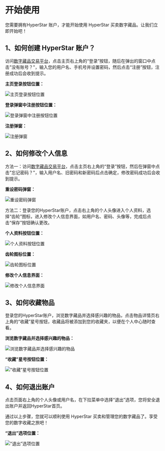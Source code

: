 # 开始使用

您需要拥有HyperStar 账户，才能开始使用 HyperStar 买卖数字藏品。让我们立即开始吧！

## 1、如何创建 HyperStar 账户？

访问[数字藏品交易平台](http://42.192.90.134:5173/#/)，点击主页右上角的“登录”按钮，随后在弹出的窗口中点击"没有账号？"，输入您的用户名、手机号并设置密码，然后点击“注册”按钮，注册成功后会收到提示。

**主页登录按钮位置：**

![主页登录按钮位置](https://hyper-star-1256277779.cos.ap-nanjing.myqcloud.com/avatar/977100fcd5a4e3d9b3e94861946f887c.png)

**登录弹窗中注册按钮位置：**

![登录弹窗中注册按钮位置](https://hyper-star-1256277779.cos.ap-nanjing.myqcloud.com/avatar/18af182ad2ecb670d69e9df00ce17861.png)

**注册弹窗：**

![注册弹窗](https://hyper-star-1256277779.cos.ap-nanjing.myqcloud.com/avatar/18b67da8c3babd52f7fff0921390d81a.png)

## 2、如何修改个人信息

方法一：访问[数字藏品交易平台](http://42.192.90.134:5173/#/)，点击主页右上角的“登录”按钮，然后在弹窗中点击"忘记密码？"，输入用户名、旧密码和新密码后点击确定，修改密码成功后会收到提示。

**重设密码弹窗：**

![重设密码弹窗](https://hyper-star-1256277779.cos.ap-nanjing.myqcloud.com/avatar/b9c8e9dde110a73bce6c65bc5d38a9f9.png)

方法二：登录您的HyperStar账户，点击右上角的个人头像进入个人资料，选择“齿轮”图标，进入修改个人信息界面，如用户名、密码、头像等，完成后点击“保存”按钮确认更改。

**个人资料按钮位置：**

![个人资料按钮位置](https://hyper-star-1256277779.cos.ap-nanjing.myqcloud.com/avatar/f66b2cc5f073460df58ffb4d40120495.png)

**齿轮图标位置：**

![齿轮图标位置](https://hyper-star-1256277779.cos.ap-nanjing.myqcloud.com/avatar/132308d18238ab599394367b3e0c256b.png)

**修改个人信息界面：**

![修改个人信息界面](https://hyper-star-1256277779.cos.ap-nanjing.myqcloud.com/avatar/29a27bc0ca36a7af2d19289e82c83f4b.png)

## 3、如何收藏物品

登录您的HyperStar账户，浏览数字藏品并选择感兴趣的物品，点击物品详情页右上角的“收藏”星号按钮，收藏品将被添加到您的收藏夹，以便在个人中心随时查看。

**浏览数字藏品并选择感兴趣的物品：**

![浏览数字藏品并选择感兴趣的物品](https://hyper-star-1256277779.cos.ap-nanjing.myqcloud.com/avatar/ba2a135bd27260295358270b22aaf816.png)

**“收藏”星号按钮位置：**

![“收藏”星号按钮位置](https://hyper-star-1256277779.cos.ap-nanjing.myqcloud.com/avatar/a059333f9f959267b030658882d12d37.png)

## 4、如何退出账户

点击页面右上角的个人头像或用户名，在下拉菜单中选择“退出”选项，您将安全退出账户并返回HyperStar首页。

通过以上步骤，您就可以顺利使用 HyperStar 买卖和管理您的数字藏品了。享受您的数字收藏之旅吧！

**“退出”选项位置：**

![“退出”选项位置](https://hyper-star-1256277779.cos.ap-nanjing.myqcloud.com/avatar/4b1ab55c8dab6a1f2370bc3b1f6c5b6b.png)